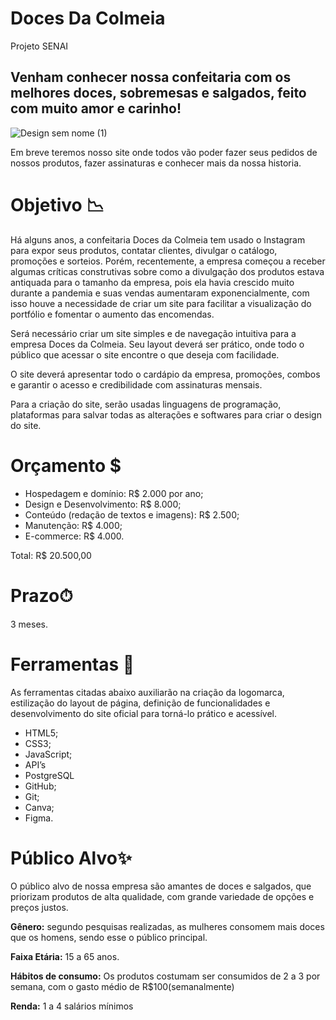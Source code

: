 # Doces Da Colmeia
 Projeto SENAI

## Venham conhecer nossa confeitaria com os melhores doces, sobremesas e salgados, feito com muito amor e carinho!
![Design sem nome (1)](https://github.com/user-attachments/assets/280af56f-d969-49cb-accf-a6655b5d95f4)

Em breve teremos nosso site onde todos vão poder fazer seus pedidos de nossos produtos, fazer assinaturas e conhecer mais da nossa historia.

# Objetivo 📉

Há alguns anos, a confeitaria Doces da Colmeia tem usado o Instagram para expor seus produtos, contatar clientes, divulgar o catálogo, promoções e sorteios. Porém, recentemente, a empresa começou a receber algumas críticas construtivas sobre como a divulgação dos produtos estava antiquada para o tamanho da empresa, pois ela havia crescido muito durante a pandemia e suas vendas aumentaram exponencialmente, com isso houve a necessidade de criar um site para facilitar a visualização do portfólio e fomentar o aumento das encomendas.

Será necessário criar um site simples e de navegação intuitiva para a empresa Doces da Colmeia. Seu layout deverá ser prático, onde todo o público que acessar o site encontre o que deseja com facilidade.  

 O site deverá apresentar todo o cardápio da empresa, promoções, combos e garantir o acesso e credibilidade com assinaturas mensais. 

Para a criação do site, serão usadas linguagens de programação, plataformas para salvar todas as alterações e softwares para criar o design do site. 

# Orçamento $

- Hospedagem e domínio: R$ 2.000 por ano;
- Design e Desenvolvimento: R$ 8.000;
- Conteúdo (redação de textos e imagens): R$ 2.500;
- Manutenção: R$ 4.000;
- E-commerce: R$ 4.000.

Total: R$ 20.500,00

# Prazo⏱

3 meses.

# Ferramentas 📌

As ferramentas citadas abaixo auxiliarão na criação da logomarca, estilização do layout de página, definição de funcionalidades e desenvolvimento do site oficial para torná-lo prático e acessível.

- HTML5;
- CSS3;
- JavaScript;
- API’s
- PostgreSQL
- GitHub;
- Git;
- Canva;
- Figma.

# Público Alvo✨

O público alvo de nossa empresa são amantes de doces e salgados, que priorizam produtos de alta qualidade, com grande variedade de opções e preços justos. 

**Gênero:** segundo pesquisas realizadas, as mulheres consomem mais doces que os homens, sendo esse o público principal.

**Faixa Etária:** 15 a 65 anos. 

**Hábitos de consumo:** Os produtos costumam ser consumidos de 2 a 3 por semana, com o gasto médio de R$100(semanalmente)

**Renda:** 1 a 4 salários mínimos
